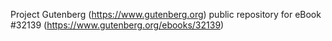 Project Gutenberg (https://www.gutenberg.org) public repository for eBook #32139 (https://www.gutenberg.org/ebooks/32139)
